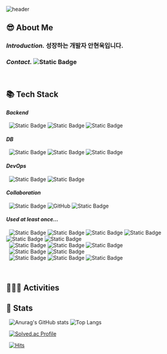 ![header](https://capsule-render.vercel.app/api?type=Waving&section=header&height=220&text=Hyunuk's%20Github&fontAlignX=50&fontAlignY=40&color=gradient&fontSize=60&fontColor=ffffff&desc=)

## 😎 About Me
### _Introduction._ 성장하는 개발자 안현욱입니다.
### _Contact._ ![Static Badge](https://img.shields.io/badge/dksgusdnr17%40naver.com-%23FFFFFF?style=flat-square&logo=naver&logoColor=%2303C75A)
<br/>

## 📚 Tech Stack

#### _Backend_
&nbsp; 
![Static Badge](https://img.shields.io/badge/JAVA-%23FF7800?style=flat-square)
![Static Badge](https://img.shields.io/badge/Spring-%236DB33F?style=flat-square&logo=spring&logoColor=%23FFFFFF)
![Static Badge](https://img.shields.io/badge/Spring%20Boot-%236DB33F?style=flat-square&logo=Spring%20boot&logoColor=%23FFFFFF)

#### _DB_
&nbsp; 
![Static Badge](https://img.shields.io/badge/MySQL-%234479A1?style=flat-square&logo=MySQL&logoColor=%23FFFFFF)
![Static Badge](https://img.shields.io/badge/MariaDB-%23003545?style=flat-square&logo=MariaDB&logoColor=%23FFFFFF)
![Static Badge](https://img.shields.io/badge/MongoDB-%2347A248?style=flat-square&logo=mongodb&logoColor=%23FFFFFF)

#### _DevOps_
&nbsp; 
![Static Badge](https://img.shields.io/badge/Linux-%23FCC624?style=flat-square&logo=linux&logoColor=%23000000)
![Static Badge](https://img.shields.io/badge/AWS%20EC2-%23FF9900?style=flat-square&logo=amazon%20ec2&logoColor=%23FFFFFF)

#### _Collaboration_
&nbsp; 
![Static Badge](https://img.shields.io/badge/Git-%23F05032?style=flat-square&logo=git&logoColor=%23FFFFFF)
![GitHub](https://img.shields.io/badge/Github-%23121011.svg?style=flat-square&logo=github&logoColor=white)
![Static Badge](https://img.shields.io/badge/Notion-%23000000?style=flat-square&logo=notion&logoColor=%23FFFFFF)

#### _Used at least once..._
&nbsp; 
![Static Badge](https://img.shields.io/badge/HTML-%23E34F26?style=flat-square&logo=html5&logoColor=%23FFFFFF)
![Static Badge](https://img.shields.io/badge/CSS3-%231572B6?style=flat-square&logo=css3&logoColor=%23FFFFFF)
![Static Badge](https://img.shields.io/badge/Tailwind-%2306B6D4?style=flat-square&logo=tailwind%20css&logoColor=%23FFFFFF)
![Static Badge](https://img.shields.io/badge/JavaScript-%23F7DF1E?style=flat-square&logo=javascript&logoColor=%23FFFFFF)
![Static Badge](https://img.shields.io/badge/React-%2361DAFB?style=flat-square&logo=react&logoColor=%23FFFFFF)
![Static Badge](https://img.shields.io/badge/Vue.js-%234FC08D?style=flat-square&logo=react&logoColor=%23FFFFFF)
<br/>
&nbsp; 
![Static Badge](https://img.shields.io/badge/Python-%233776AB?style=flat-square&logo=python&logoColor=%23FFFFFF)
![Static Badge](https://img.shields.io/badge/C%2B%2B-%2300599C?style=flat-square&logo=C%2B%2B&logoColor=%23FFFFFF)
![Static Badge](https://img.shields.io/badge/Kotlin-%237F52FF?style=flat-square&logo=kotlin&logoColor=%23FFFFFF)
<br/>
&nbsp; 
![Static Badge](https://img.shields.io/badge/Oracle-%23F80000?style=flat-square&logo=Oracle&logoColor=%23FFFFFF)
![Static Badge](https://img.shields.io/badge/Redis-%23FF4438?style=flat-square&logo=redis&logoColor=%23FFFFFF)
<br/>
&nbsp; 
![Static Badge](https://img.shields.io/badge/NginX-%23009639?style=flat-square&logo=NginX&logoColor=%23FFFFFF)
![Static Badge](https://img.shields.io/badge/Github%20Actions-%232088FF?style=flat-square&logo=github%20actions&logoColor=%23FFFFFF)
![Static Badge](https://img.shields.io/badge/Docker-%232496ED?style=flat-square&logo=Docker&logoColor=%23FFFFFF)

<br/>

## 🙋🏻‍♂️ Activities


## 📝 Stats
&nbsp; 
![Anurag's GitHub stats](https://github-readme-stats.vercel.app/api?username=hyunuk17&show_icons=true&theme=buefy&hide_title=true)
![Top Langs](https://github-readme-stats.vercel.app/api/top-langs/?username=hyunuk17&layout=compact)

&nbsp; 
[![Solved.ac Profile](http://mazassumnida.wtf/api/v2/generate_badge?boj=problematic17)](https://solved.ac/problematic17)

&nbsp; 
[![Hits](https://hits.seeyoufarm.com/api/count/incr/badge.svg?url=https%3A%2F%2Fgithub.com%2Fhyunuk17&count_bg=%234E72C8&title_bg=%23555555&icon=&icon_color=%23E7E7E7&title=hits&edge_flat=false)](https://hits.seeyoufarm.com)



<!--
**Hyunuk17/Hyunuk17** is a ✨ _special_ ✨ repository because its `README.md` (this file) appears on your GitHub profile.

Here are some ideas to get you started:

- 🔭 I’m currently working on ...
- 🌱 I’m currently learning ...
- 👯 I’m looking to collaborate on ...
- 🤔 I’m looking for help with ...
- 💬 Ask me about ...
- 📫 How to reach me: ...
- 😄 Pronouns: ...
- ⚡ Fun fact: ...
-->
